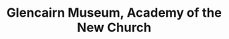 ---
layout: repo
title: "Glencairn Museum, Academy of the New Church"
id: 13642
permalink: repos/13642/
---